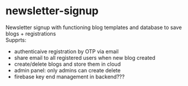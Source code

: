 # newsletter-signup
Newsletter signup with functioning blog templates and database to save blogs + registrations
<br>
Supprts:
 - authenticaive registration by OTP via email
 - share email to all registered users when new blog created
 - create/delete blogs and store them in cloud
 - admin panel: only admins can create delete
 - firebase key end management in backend???
